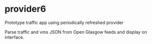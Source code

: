 # provider6

Prototype traffic app using periodically refreshed provider

Parse traffic and vms JSON from Open Glasgow feeds and display on interface.